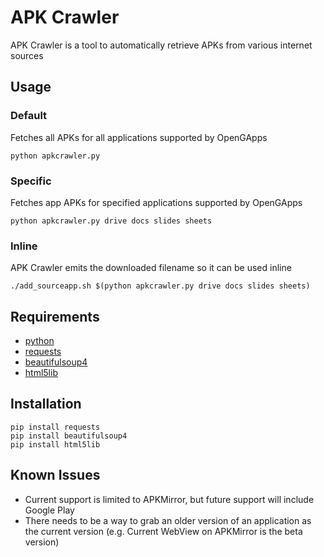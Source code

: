 # APK Crawler
APK Crawler is a tool to automatically retrieve APKs from various internet sources

## Usage
### Default
Fetches all APKs for all applications supported by OpenGApps
```
python apkcrawler.py
```
### Specific
Fetches app APKs for specified applications supported by OpenGApps
```
python apkcrawler.py drive docs slides sheets
```
### Inline
APK Crawler emits the downloaded filename so it can be used inline
```
./add_sourceapp.sh $(python apkcrawler.py drive docs slides sheets)
```

## Requirements
- [python](https://www.python.org/downloads/)
- [requests](https://pypi.python.org/pypi/requests)
- [beautifulsoup4](https://pypi.python.org/pypi/beautifulsoup4/)
- [html5lib](https://pypi.python.org/pypi/html5lib)

## Installation
```
pip install requests
pip install beautifulsoup4
pip install html5lib
```

## Known Issues

- Current support is limited to APKMirror, but future support will include Google Play
- There needs to be a way to grab an older version of an application as the current version (e.g. Current WebView on APKMirror is the beta version)
